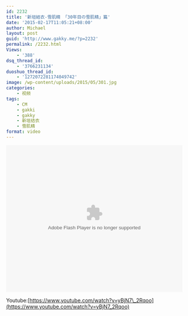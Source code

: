 ```yaml
---
id: 2232
title: '新垣結衣-雪肌精 「30年目の雪肌精」篇'
date: '2015-02-17T11:05:21+08:00'
author: Michael
layout: post
guid: 'http://www.gakky.me/?p=2232'
permalink: /2232.html
Views:
    - '388'
dsq_thread_id:
    - '3766231134'
duoshuo_thread_id:
    - '1272072281174049742'
image: /wp-content/uploads/2015/05/301.jpg
categories:
    - 视频
tags:
    - CM
    - gakki
    - gakky
    - 新垣结衣
    - 雪肌精
format: video
---
```


<embed align="middle" height="400" src="http://player.youku.com/player.php/sid/XODgyMDUzMjY4/v.swf" type="application/x-shockwave-flash" width="480"></embed>

Youtube:[https://www.youtube.com/watch?v=yBjN7\_2Rqoo](https://www.youtube.com/watch?v=yBjN7_2Rqoo)